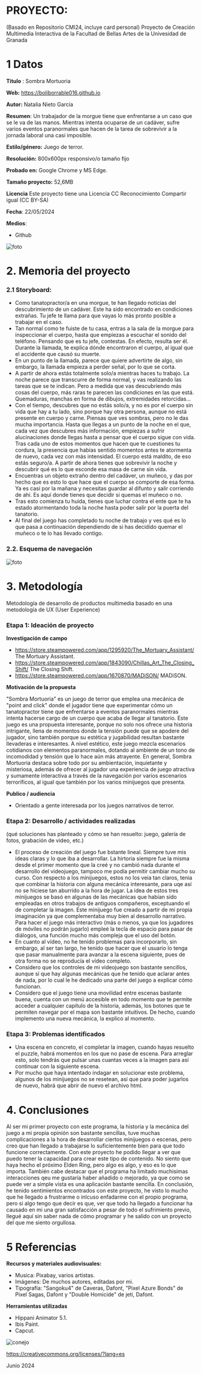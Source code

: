 # PROYECTO: 

(Basado en Repositorio CMI24, incluye card personal)
Proyecto de Creación Multimedia Interactiva de la  Facultad de Bellas Artes de la Univesidad de Granada



# 1 Datos 


**Titulo** : Sombra Mortuoria 

**Web:**   https://boliborrable016.github.io

**Autor:**  Natalia Nieto García

**Resumen**: Un trabajador de la morgue tiene que enfrentarse a un caso que se le va de las manos. Mientras intenta ocuparse de un cadáver, sufre varios eventos paranormales que hacen de la tarea de sobrevivir a la jornada laboral una casi imposible.

**Estilo/género:**  Juego de terror.

**Resolución:** 800x600px responsivo/o tamaño fijo 

**Probado en:**  Google Chrome y MS Edge.

**Tamaño proyecto:** 52,6MB 

**Licencia** Este proyecto tiene una Licencia CC Reconocimiento Compartir igual (CC BY-SA)

**Fecha**: 22/05/2024

**Medios**:

- Github

  
![foto](https://github.com/Boliborrable016/Boliborrable016.github.io/blob/main/export/Sombra%20MOrtuaria%20(1)_Media/19%20sin%20t%C3%ADtulo_20240321111409%20(1).png)



# 2. Memoria del proyecto 


### 2.1 Storyboard: 


- Como tanatopractor/a en una morgue, te han llegado noticias del descubrimiento de un cadáver. Este ha sido encontrado en condiciones extrañas. Tu jefe te llama para que vayas lo más pronto posible a trabajar en el caso. 
- Tan normal como te fuiste de tu casa, entras a la sala de la morgue para inspeccionar el cuerpo, hasta que empiezas a escuchar el sonido del
teléfono. Pensando que es tu jefe, contestas. En efecto, resulta ser él. Durante la llamada, te explica dónde encontraron el cuerpo, al igual que el accidente que causó su muerte.
- En un punto de la llamada, parece que quiere advertirte de algo, sin embargo, la llamada empieza a perder señal, por lo que se corta. 
- A partir de ahora estás totalmente solo/a mientras haces tu trabajo. La noche parece que transcurre de forma normal, y vas realizando las tareas que se te indican. Pero a medida que vas descubriendo más cosas del cuerpo, más raras te parecen las condiciones en las que está. Quemaduras, manchas en forma de dibujos, extremidades retorcidas... 
- Con el tiempo, descubres que no estás solo/a, y no es por el cuerpo sin vida que hay a tu lado, sino porque hay otra persona, aunque no está presente en cuerpo y carne. Piensas que ves sombras, pero no le das mucha importancia. Hasta que llegas a un punto de la noche en el que, cada vez que descubres más información, empiezas a sufrir alucinaciones donde llegas hasta a pensar que el cuerpo sigue con vida. 
Tras cada uno de estos momentos que hacen que te cuestiones tu cordura, la presencia que habías sentido momentos antes te atormenta de nuevo, cada vez con más intensidad. El cuerpo está maldito, de eso estás seguro/a. A partir de ahora tienes que sobrevivir la noche y descubrir qué es lo que esconde esa masa de carne sin vida.
- Encuentras un objeto extraño dentro del cadáver, un muñeco, y das por hecho que es esto lo que hace que el cuerpo se comporte de esa forma. Ya es casi por la mañana y necesitas guardar al difunto y salir corriendo de ahí. Es aquí donde tienes que decidir si quemas el muñeco o no.
- Tras esto comienza tu huida, tienes que luchar contra el ente que te ha estado atormentando toda la noche hasta poder salir por la puerta del tanatorio. 
- Al final del juego has completado tu noche de trabajo y ves qué es lo que pasa a continuación dependiendo de si has decidido quemar el muñeco o te lo has llevado contigo.




### 2.2. Esquema de navegación 



![foto](https://github.com/Boliborrable016/Boliborrable016.github.io/blob/main/diagrama%20sombra%20mortuoria.jpg)





# 3. Metodología


Metodología de desarrollo de productos multimedia basado en una metodología de UX (User Experience)



### Etapa 1: Ideación de proyecto


**Investigación de campo** 


- https://store.steampowered.com/app/1295920/The_Mortuary_Assistant/ The Mortuary Assistant.
- https://store.steampowered.com/app/1843090/Chillas_Art_The_Closing_Shift/ The Closing Shift.
- https://store.steampowered.com/app/1670870/MADiSON/ MADiSON.



**Motivación de la propuesta** 


"Sombra Mortuoria" es un juego de terror que emplea una mecánica de "point and click" donde el jugador tiene que experimentar cómo un tanatopractor tiene que enfrentarse a eventos paranormales mientras intenta hacerse cargo de un cuerpo que acaba de llegar al tanatorio.
Este juego es una propuesta interesante, porque no solo nos ofrece una historia intrigante, llena de momentos donde la tensión puede que se apodere del jugador, sino también porque su estética y jugabilidad resultan bastante llevaderas e interesantes. 
A nivel estético, este juego mezcla escenarios cotidianos con elementos paranormales, dotando al ambiente de un tono de incomodidad y tensión que lo hace aún más atrayente. 
En general, Sombra Mortuoria destaca sobre todo por su ambientación, inquietante y misteriosa, además de ofrecer al jugador una experiencia de juego atractiva y sumamente interactiva a través de la navegación por varios escenarios terroríficos, al igual que también por los varios minijuegos que presenta.




**Publico / audiencia**


- Orientado a gente interesada por los juegos narrativos de terror.





### Etapa 2: Desarrollo / actividades realizadas


(qué soluciones has planteado y cómo se han resuelto: juego, galería de fotos, grabación de video, etc.)

- El proceso de creación del juego fue bstante lineal. Siempre tuve mis ideas claras y lo que iba a desarrollar. La hirtoria siempre fue la misma desde el primer momento que la creé y no cambió nada durante el desarrollo del videojuego, tampoco me podía permitir cambiar mucho su curso. Con respecto a los minijuegos, estos no los veia tan claros, tenia que combinar la historia con alguna mecánica interesante, para uqe así no se hiciese tan aburrido a la hora de jugar. La idea de estos tres minijuegos se basó en algunas de las mecánicas que habían sido empleadas en otros trabajos de antiguos compañeros, exceptuando el de completar la imagen. Este minijuego fue creado a partir de mi propia imaginación ya que complementaba muy bien al desarrollo narrativo.
  Para hacer el juego más interactivo (más o menos, ya que los jugadores de móviles no podrán jugarlo) empleé la tecla de espacio para pasar de diálogos, una función mucho más compleja que el uso del botón. 
- En cuanto al vídeo, no he tenido problemas para incorporarlo, sin embargo, al ser tan largo, he tenido que hacer que el usuario lo tenga que pasar manualmente para avanzar a la escena siguiente, pues de otra forma no se reproducía el vídeo completo.
- Considero que los controles de mi videojuego son bastante sencillos, aunque sí que hay algunas mecánicas que he tenido que aclarar antes de nada, por lo cual le he dedicado una parte del juego a explicar cómo funcionan.
- Considero que el juego tiene una movilidad entre escenas bastante buena, cuenta con un menú accesible en todo momento que te permite acceder a cualquier capítulo de la historia, además, los botones que te permiten navegar por el mapa son bastante intuitivos. De hecho, cuando implemento una nueva mecánica, la explico al momento.




### Etapa 3: Problemas identificados


- Una escena en concreto, el completar la imagen, cuando hayas resuelto el puzzle, habrá momentos en los que no pase de escena. Para arreglar esto, solo tendrás que pulsar unas cuantas veces a la imagen para así continuar con la siguiente escena.
- Por mucho que haya intentado indagar en solucionar este problema, algunos de los minijuegos no se resetean, así que para poder jugarlos de nuevo, habrá que abrir de nuevo el archivo html.



# 4. Conclusiones 


Al ser mi primer proyecto con este programa, la historia y la mecánica del juego a mi propia opinión son bastante sencillas, tuve muchas complicaciones a la hora de desarrollar ciertos minijuegos o escenas, pero creo que han llegado a trabajarse lo suficientemente bien para que todo funcione correctamente. Con este proyecto he podido llegar a ver que puedo tener la capacidad para crear este tipo de contenido. No siento que haya hecho el próximo Elden Ring, pero algo es algo, y eso es lo que importa. También cabe destacar que el programa ha limitado muchisímas interacciones qeu me gustaría haber añadido o mejorado, ya que como se puede ver a simple vista es una aplicación bastante sencilla. En conclusión, he tenido sentimientos encontrados con este proyecto, he visto lo mucho que he llegado a frustrarme o inlcuso enfadarme con el propio programa, pero si algo tengo que decir es que, ver que todo ha llegado a funcionar ha causado en mi una gran satisfacción a pesar de todo el sufrimiento previo, llegué aquí sin saber nada de cómo programar y he salido con un proyecto del que me siento orgullosa. 





# 5 Referencias 


**Recursos y materiales audiovisuales:**

* Musica:  Pixabay, varios artistas.
* Imágenes: De muchos autores, editadas por mi.
* Tipografía: "Sangoku4" de Caveras, Dafont, "Pixel Azure Bonds" de Pixel Sagas, Dafont y "Double Homicide" de jeti, Dafont.

**Herramientas utilizadas**

- Hippani Animator 5.1.
- Ibis Paint.
- Capcut.




![conejo](https://github.com/Boliborrable016/Boliborrable016.github.io/blob/main/26%20sin%20ti%CC%81tulo_20240505204931.png)


https://creativecommons.org/licenses/?lang=es

Junio 2024
